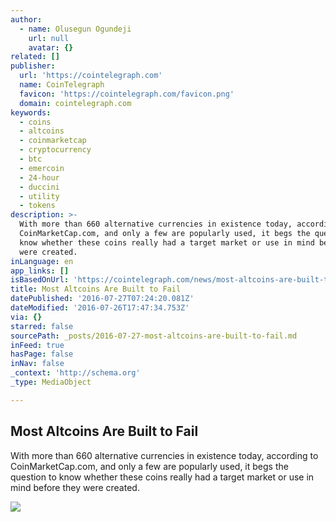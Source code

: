 ```yaml
---
author:
  - name: Olusegun Ogundeji
    url: null
    avatar: {}
related: []
publisher:
  url: 'https://cointelegraph.com'
  name: CoinTelegraph
  favicon: 'https://cointelegraph.com/favicon.png'
  domain: cointelegraph.com
keywords:
  - coins
  - altcoins
  - coinmarketcap
  - cryptocurrency
  - btc
  - emercoin
  - 24-hour
  - duccini
  - utility
  - tokens
description: >-
  With more than 660 alternative currencies in existence today, according to
  CoinMarketCap.com, and only a few are popularly used, it begs the question to
  know whether these coins really had a target market or use in mind before they
  were created.
inLanguage: en
app_links: []
isBasedOnUrl: 'https://cointelegraph.com/news/most-altcoins-are-built-to-fail'
title: Most Altcoins Are Built to Fail
datePublished: '2016-07-27T07:24:20.081Z'
dateModified: '2016-07-26T17:47:34.753Z'
via: {}
starred: false
sourcePath: _posts/2016-07-27-most-altcoins-are-built-to-fail.md
inFeed: true
hasPage: false
inNav: false
_context: 'http://schema.org'
_type: MediaObject

---
```

<article style=""><h1>Most Altcoins Are Built to Fail</h1><p>With more than 660 alternative currencies in existence today, according to CoinMarketCap.com, and only a few are popularly used, it begs the question to know whether these coins really had a target market or use in mind before they were created.</p><img src="https://cointelegraph.com/images/725_Ly9jb2ludGVsZWdyYXBoLmNvbS9zdG9yYWdlL3VwbG9hZHMvdmlldy81OTA5YTc2M2Q4YTU2NGRlYTkxMDg4NGI4MDA4N2UwZC5qcGc=.jpg" /></article>